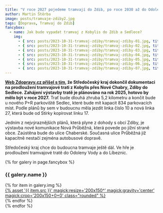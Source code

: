 ```yaml
---
title: "V roce 2027 pojedeme tramvají do Zdib, po roce 2030 až do Odoleny Vody a Líbeznic"
author: Martin Štěrba
image: posts/tramvaje-zdiby2.jpg
tags: [Doprava, Tramvaj do Zdib]
fancybox:
  - name: Jak bude vypadat tramvaj z Kobylis do Zdib a Sedlece?
    img:
      - { src: posts/2023-10-31-tramvaj-zdiby/tramvaj-zdiby-01.jpg, title: 'Zákres vedení tramvaje v Dolních Chabrech' }
      - { src: posts/2023-10-31-tramvaj-zdiby/tramvaj-zdiby-02.jpg, title: 'Zákres vedení tramvaje ve Zdibech)' }
      - { src: posts/2023-10-31-tramvaj-zdiby/tramvaj-zdiby-03.jpg, title: 'Plán vedení tramvaje ve Zdibech' }
      - { src: posts/2023-10-31-tramvaj-zdiby/tramvaj-zdiby-04.jpg, title: 'Plán konečné tramvaje v Sedleci' }
      - { src: posts/2023-10-31-tramvaj-zdiby/tramvaj-zdiby-05.jpg, title: 'Vizualizace tramvaje ve Zdibech' }
      - { src: posts/2023-10-31-tramvaj-zdiby/tramvaj-zdiby-06.jpg, title: 'Vizualizace přemostění dálnice D8' }
      - { src: posts/2023-10-31-tramvaj-zdiby/tramvaj-zdiby-07.jpg, title: 'Vizualizace konečné v Sedleci' }
---
```


**[Web Zdopravy.cz přišel s tím](https://zdopravy.cz/tramvaji-do-zdib-do-ctyr-let-stredocesky-kraj-schvalil-i-pokracovani-do-odoleny-vody-182520/), že Středočeský kraj dokončil dokumentaci na prodloužení tramvajové trati z Kobylis přes Nové Chabry, Zdiby do Sedlece. Zahájení výstavby tratě je plánováno na rok 2025, hotovo by mělo být v roce 2027.** Trať bude dlouhá zhruba 5,2 kilometru a končit bude u nového P+R parkoviště Sedlec, které bude mít kapacit 834 parkovacích míst. Podle plánů by sem v budoucnu měla jezdit linka číslo 10 a nová linka 27, která bude od Stírky kopírovat linku 17.

Jedním z nejvýraznějších plánů, která plyne z dohody s obcí Zdiby, je výstavba nové komunikace Nová Průběžná, která povede po jižní straně obce. Zaústěna bude do ulice Chaberské. Současná ulice Průběžná již kapacitně nestačí zejména autobusové dopravě. 

Středočeský kraj chce do budoucna tramvaje ještě dál. Ve hře je prodloužení tramvajové tratě do Odoleny Vody a do Líbeznic.

{% for galery in page.fancybox %}
<div class="mt-4">
  <h3>{{ galery.name }}</h3>
  <div class="grid grid-cols-4 gap-4">
  {% for item in galery.img %}
    <div class="">
      <a data-fancybox="gallery" href="{% asset '{{ item.src }}' @path %}" data-caption="{{ item.title }}">{% asset '{{ item.src }}' magick:resize='200x150^' magick:gravity='center' magick:crop='200x150+0+0' class="rounded" %}</a>
    </div>
  {% endfor %}
  </div>
</div>
{% endfor %}
<br/>